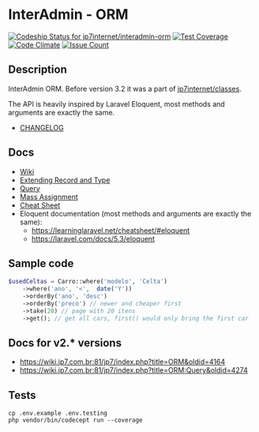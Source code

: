 # InterAdmin - ORM

[![Codeship Status for jp7internet/interadmin-orm](https://app.codeship.com/projects/499ecbb0-6e29-0134-13c6-7239a098062c/status?branch=master)](https://app.codeship.com/projects/177757)
[![Test Coverage](https://codeclimate.com/repos/57f6a615e61159361f001150/badges/0c21df38f69c1c472f33/coverage.svg)](https://codeclimate.com/repos/57f6a615e61159361f001150/coverage)
[![Code Climate](https://codeclimate.com/repos/57f6a615e61159361f001150/badges/0c21df38f69c1c472f33/gpa.svg)](https://codeclimate.com/repos/57f6a615e61159361f001150/feed)
[![Issue Count](https://codeclimate.com/repos/57f6a615e61159361f001150/badges/0c21df38f69c1c472f33/issue_count.svg)](https://codeclimate.com/repos/57f6a615e61159361f001150/feed)

## Description

InterAdmin ORM. Before version 3.2 it was a part of [jp7internet/classes](https://github.com/jp7internet/classes).

The API is heavily inspired by Laravel Eloquent, most methods and arguments are exactly the same.

* [CHANGELOG](CHANGELOG.md)

## Docs

* [Wiki](https://github.com/jp7internet/interadmin-orm/wiki)
* [Extending Record and Type](https://github.com/jp7internet/interadmin-orm/wiki/Extending-Record-and-Type)
* [Query](https://github.com/jp7internet/interadmin-orm/wiki/Query)
* [Mass Assignment](https://github.com/jp7internet/interadmin-orm/wiki/Mass-Assignment)
* [Cheat Sheet](https://github.com/jp7internet/interadmin-orm/wiki/Cheat-Sheet)
* Eloquent documentation (most methods and arguments are exactly the same):
  * https://learninglaravel.net/cheatsheet/#eloquent
  * https://laravel.com/docs/5.3/eloquent  

## Sample code

```php
$usedCeltas = Carro::where('modelo', 'Celta')
    ->where('ano', '<',  date('Y'))
    ->orderBy('ano', 'desc')
    ->orderBy('preco') // newer and cheaper first
    ->take(20) // page with 20 itens
    ->get(); // get all cars, first() would only bring the first car
```


## Docs for v2.* versions

* https://wiki.jp7.com.br:81/jp7/index.php?title=ORM&oldid=4164
* https://wiki.jp7.com.br:81/jp7/index.php?title=ORM:Query&oldid=4274


## Tests

```
cp .env.example .env.testing
php vendor/bin/codecept run --coverage
```
